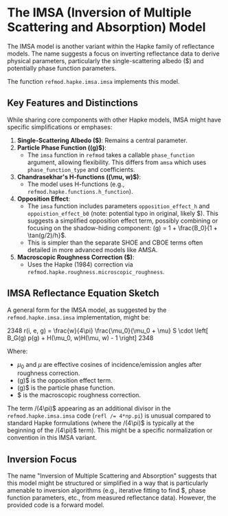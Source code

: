 # The IMSA (Inversion of Multiple Scattering and Absorption) Model

The IMSA model is another variant within the Hapke family of reflectance models. The name suggests a focus on inverting reflectance data to derive physical parameters, particularly the single-scattering albedo ($) and potentially phase function parameters.

The function `refmod.hapke.imsa.imsa` implements this model.

## Key Features and Distinctions

While sharing core components with other Hapke models, IMSA might have specific simplifications or emphases:

1.  **Single-Scattering Albedo ($)**: Remains a central parameter.
2.  **Particle Phase Function ((g)$)**:
    - The `imsa` function in `refmod` takes a callable `phase_function` argument, allowing flexibility. This differs from `amsa` which uses `phase_function_type` and coefficients.
3.  **Chandrasekhar's H-functions ((\mu, w)$)**:
    - The model uses H-functions (e.g., `refmod.hapke.functions.h_function`).
4.  **Opposition Effect**:
    - The `imsa` function includes parameters `opposition_effect_h` and `oppoistion_effect_b0` (note: potential typo in original, likely $). This suggests a simplified opposition effect term, possibly combining or focusing on the shadow-hiding component:
      (g) = 1 + \frac{B_0}{1 + \tan(g/2)/h}$.
    - This is simpler than the separate SHOE and CBOE terms often detailed in more advanced models like AMSA.
5.  **Macroscopic Roughness Correction ($)**:
    - Uses the Hapke (1984) correction via `refmod.hapke.roughness.microscopic_roughness`.

## IMSA Reflectance Equation Sketch

A general form for the IMSA model, as suggested by the `refmod.hapke.imsa.imsa` implementation, might be:

2348 r(i, e, g) = \frac{w}{4\pi} \frac{\mu_0}{\mu_0 + \mu} S \cdot \left[ B_G(g) p(g) + H(\mu_0, w)H(\mu, w) - 1 \right] 2348

Where:

- $\mu_0$ and $\mu$ are effective cosines of incidence/emission angles after roughness correction.
- (g)$ is the opposition effect term.
- (g)$ is the particle phase function.
- $ is the macroscopic roughness correction.

The term /(4\pi)$ appearing as an additional divisor in the `refmod.hapke.imsa.imsa` code (`refl /= 4*np.pi`) is unusual compared to standard Hapke formulations (where the /(4\pi)$ is typically at the beginning of the /(4\pi)$ term). This might be a specific normalization or convention in this IMSA variant.

## Inversion Focus

The name "Inversion of Multiple Scattering and Absorption" suggests that this model might be structured or simplified in a way that is particularly amenable to inversion algorithms (e.g., iterative fitting to find $, phase function parameters, etc., from measured reflectance data). However, the provided code is a forward model.
